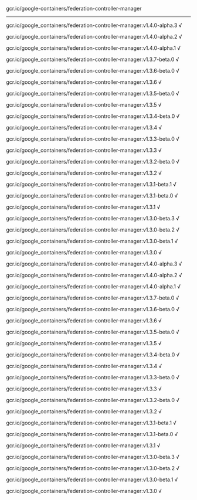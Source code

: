 gcr.io/google-containers/federation-controller-manager 

----
gcr.io/google_containers/federation-controller-manager:v1.4.0-alpha.3 √

gcr.io/google_containers/federation-controller-manager:v1.4.0-alpha.2 √

gcr.io/google_containers/federation-controller-manager:v1.4.0-alpha.1 √

gcr.io/google_containers/federation-controller-manager:v1.3.7-beta.0 √

gcr.io/google_containers/federation-controller-manager:v1.3.6-beta.0 √

gcr.io/google_containers/federation-controller-manager:v1.3.6 √

gcr.io/google_containers/federation-controller-manager:v1.3.5-beta.0 √

gcr.io/google_containers/federation-controller-manager:v1.3.5 √

gcr.io/google_containers/federation-controller-manager:v1.3.4-beta.0 √

gcr.io/google_containers/federation-controller-manager:v1.3.4 √

gcr.io/google_containers/federation-controller-manager:v1.3.3-beta.0 √

gcr.io/google_containers/federation-controller-manager:v1.3.3 √

gcr.io/google_containers/federation-controller-manager:v1.3.2-beta.0 √

gcr.io/google_containers/federation-controller-manager:v1.3.2 √

gcr.io/google_containers/federation-controller-manager:v1.3.1-beta.1 √

gcr.io/google_containers/federation-controller-manager:v1.3.1-beta.0 √

gcr.io/google_containers/federation-controller-manager:v1.3.1 √

gcr.io/google_containers/federation-controller-manager:v1.3.0-beta.3 √

gcr.io/google_containers/federation-controller-manager:v1.3.0-beta.2 √

gcr.io/google_containers/federation-controller-manager:v1.3.0-beta.1 √

gcr.io/google_containers/federation-controller-manager:v1.3.0 √

gcr.io/google_containers/federation-controller-manager:v1.4.0-alpha.3 √

gcr.io/google_containers/federation-controller-manager:v1.4.0-alpha.2 √

gcr.io/google_containers/federation-controller-manager:v1.4.0-alpha.1 √

gcr.io/google_containers/federation-controller-manager:v1.3.7-beta.0 √

gcr.io/google_containers/federation-controller-manager:v1.3.6-beta.0 √

gcr.io/google_containers/federation-controller-manager:v1.3.6 √

gcr.io/google_containers/federation-controller-manager:v1.3.5-beta.0 √

gcr.io/google_containers/federation-controller-manager:v1.3.5 √

gcr.io/google_containers/federation-controller-manager:v1.3.4-beta.0 √

gcr.io/google_containers/federation-controller-manager:v1.3.4 √

gcr.io/google_containers/federation-controller-manager:v1.3.3-beta.0 √

gcr.io/google_containers/federation-controller-manager:v1.3.3 √

gcr.io/google_containers/federation-controller-manager:v1.3.2-beta.0 √

gcr.io/google_containers/federation-controller-manager:v1.3.2 √

gcr.io/google_containers/federation-controller-manager:v1.3.1-beta.1 √

gcr.io/google_containers/federation-controller-manager:v1.3.1-beta.0 √

gcr.io/google_containers/federation-controller-manager:v1.3.1 √

gcr.io/google_containers/federation-controller-manager:v1.3.0-beta.3 √

gcr.io/google_containers/federation-controller-manager:v1.3.0-beta.2 √

gcr.io/google_containers/federation-controller-manager:v1.3.0-beta.1 √

gcr.io/google_containers/federation-controller-manager:v1.3.0 √


